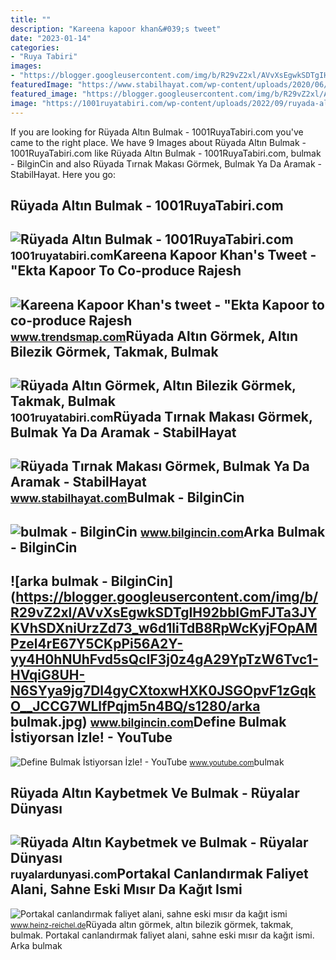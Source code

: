 ```yaml
---
title: ""
description: "Kareena kapoor khan&#039;s tweet"
date: "2023-01-14"
categories:
- "Ruya Tabiri"
images:
- "https://blogger.googleusercontent.com/img/b/R29vZ2xl/AVvXsEgwkSDTgIH92bbIGmFJTa3JYKVhSDXniUrzZd73_w6d1liTdB8RpWcKyjFOpAMPzel4rE67Y5CKpPi56A2Y-yy4H0hNUhFvd5sQcIF3j0z4gA29YpTzW6Tvc1-HVqiG8UH-N6SYya9jg7Dl4gyCXtoxwHXK0JSGOpvF1zGqkO__JCCG7WLlfPqjm5n4BQ/s1280/arka bulmak.jpg"
featuredImage: "https://www.stabilhayat.com/wp-content/uploads/2020/06/rüyada-tırnak-makası-görmek-bulmak-aramak.jpg"
featured_image: "https://blogger.googleusercontent.com/img/b/R29vZ2xl/AVvXsEgwkSDTgIH92bbIGmFJTa3JYKVhSDXniUrzZd73_w6d1liTdB8RpWcKyjFOpAMPzel4rE67Y5CKpPi56A2Y-yy4H0hNUhFvd5sQcIF3j0z4gA29YpTzW6Tvc1-HVqiG8UH-N6SYya9jg7Dl4gyCXtoxwHXK0JSGOpvF1zGqkO__JCCG7WLlfPqjm5n4BQ/s1280/arka bulmak.jpg"
image: "https://1001ruyatabiri.com/wp-content/uploads/2022/09/ruyada-altin-bulmak-900x506.jpg"
---
```


If you are looking for Rüyada Altın Bulmak - 1001RuyaTabiri.com you've came to the right place. We have 9 Images about Rüyada Altın Bulmak - 1001RuyaTabiri.com like Rüyada Altın Bulmak - 1001RuyaTabiri.com, bulmak - BilginCin and also Rüyada Tırnak Makası Görmek, Bulmak Ya Da Aramak - StabilHayat. Here you go:

Rüyada Altın Bulmak - 1001RuyaTabiri.com
----------------------------------------

 ![Rüyada Altın Bulmak - 1001RuyaTabiri.com](https://1001ruyatabiri.com/wp-content/uploads/2022/09/ruyada-altin-bulmak-900x506.jpg) <small>1001ruyatabiri.com</small>Kareena Kapoor Khan's Tweet - "Ekta Kapoor To Co-produce Rajesh
---------------------------------------------------------------

 ![Kareena Kapoor Khan's tweet - "Ekta Kapoor to co-produce Rajesh](https://pbs.twimg.com/media/Fcyada8X0AANSFu.jpg) <small>www.trendsmap.com</small>Rüyada Altın Görmek, Altın Bilezik Görmek, Takmak, Bulmak
---------------------------------------------------------

 ![Rüyada Altın Görmek, Altın Bilezik Görmek, Takmak, Bulmak](https://1001ruyatabiri.com/wp-content/uploads/2018/03/RUYADA-ALTIN-GORMEK-RUYADA-ALTIN-BULMAK-NE-DEMEK-DIYANET-ISLAMI.jpg) <small>1001ruyatabiri.com</small>Rüyada Tırnak Makası Görmek, Bulmak Ya Da Aramak - StabilHayat
--------------------------------------------------------------

 ![Rüyada Tırnak Makası Görmek, Bulmak Ya Da Aramak - StabilHayat](https://www.stabilhayat.com/wp-content/uploads/2020/06/rüyada-tırnak-makası-görmek-bulmak-aramak.jpg) <small>www.stabilhayat.com</small>Bulmak - BilginCin
------------------

 ![bulmak - BilginCin](https://blogger.googleusercontent.com/img/b/R29vZ2xl/AVvXsEjHb50bj5iW-OdCnx7ct-4I2WEpKEqHKoyBZdDwEdMHfYk11IIrdlJ9syPdW6YHcqY6Rm-7vHW69HhhUTV2GSuUcaOW3LEKiXPj9rkbezt-OQaxK6vQ1fjP4ckYhdSa0CNzSdYbCgPxNOUo6RWWoWiFvOg1h_9RfoHVMgVEsXsWZHtWOmtDsTUcGQ4k6w/w0/bulmak.jpg) <small>www.bilgincin.com</small>Arka Bulmak - BilginCin
-----------------------

 ![arka bulmak - BilginCin](https://blogger.googleusercontent.com/img/b/R29vZ2xl/AVvXsEgwkSDTgIH92bbIGmFJTa3JYKVhSDXniUrzZd73_w6d1liTdB8RpWcKyjFOpAMPzel4rE67Y5CKpPi56A2Y-yy4H0hNUhFvd5sQcIF3j0z4gA29YpTzW6Tvc1-HVqiG8UH-N6SYya9jg7Dl4gyCXtoxwHXK0JSGOpvF1zGqkO__JCCG7WLlfPqjm5n4BQ/s1280/arka bulmak.jpg) <small>www.bilgincin.com</small>Define Bulmak İstiyorsan İzle! - YouTube
----------------------------------------

 ![Define Bulmak İstiyorsan İzle! - YouTube](https://i.ytimg.com/vi/5gQ3BqbPoEY/maxresdefault.jpg) <small>www.youtube.com</small>bulmak

Rüyada Altın Kaybetmek Ve Bulmak - Rüyalar Dünyası
--------------------------------------------------

 ![Rüyada Altın Kaybetmek ve Bulmak - Rüyalar Dünyası](http://ruyalardunyasi.com/wp-content/uploads/2030/01/Rüyada-Altın-Kaybetmek-ve-Bulmak.jpg) <small>ruyalardunyasi.com</small>Portakal Canlandırmak Faliyet Alani, Sahne Eski Mısır Da Kağıt Ismi
-------------------------------------------------------------------

 ![Portakal canlandırmak faliyet alani, sahne eski mısır da kağıt ismi](https://www.indyturk.com/sites/default/files/article/main_image/2021/07/31/720286-641989622.jpg) <small>www.heinz-reichel.de</small>Rüyada altın görmek, altın bilezik görmek, takmak, bulmak. Portakal canlandırmak faliyet alani, sahne eski mısır da kağıt ismi. Arka bulmak
